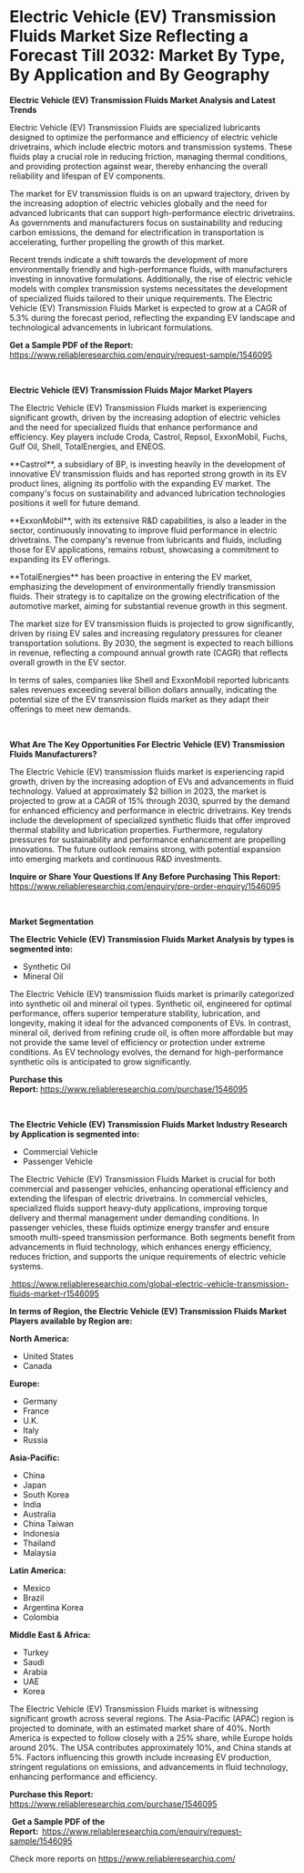 <p><h1>Electric Vehicle (EV) Transmission Fluids Market Size Reflecting a Forecast Till 2032: Market By Type, By Application and By Geography</h1></p><p><strong>Electric Vehicle (EV) Transmission Fluids Market Analysis and Latest Trends</strong></p>
<p><p>Electric Vehicle (EV) Transmission Fluids are specialized lubricants designed to optimize the performance and efficiency of electric vehicle drivetrains, which include electric motors and transmission systems. These fluids play a crucial role in reducing friction, managing thermal conditions, and providing protection against wear, thereby enhancing the overall reliability and lifespan of EV components.</p><p>The market for EV transmission fluids is on an upward trajectory, driven by the increasing adoption of electric vehicles globally and the need for advanced lubricants that can support high-performance electric drivetrains. As governments and manufacturers focus on sustainability and reducing carbon emissions, the demand for electrification in transportation is accelerating, further propelling the growth of this market.</p><p>Recent trends indicate a shift towards the development of more environmentally friendly and high-performance fluids, with manufacturers investing in innovative formulations. Additionally, the rise of electric vehicle models with complex transmission systems necessitates the development of specialized fluids tailored to their unique requirements. The Electric Vehicle (EV) Transmission Fluids Market is expected to grow at a CAGR of 5.3% during the forecast period, reflecting the expanding EV landscape and technological advancements in lubricant formulations.</p></p>
<p><strong>Get a Sample PDF of the Report:&nbsp;</strong> <a href="https://www.reliableresearchiq.com/enquiry/request-sample/1546095?utm_campaign=2251&utm_medium=2&utm_source=Github&utm_content=ia&utm_term=01022025&utm_id=electric-vehicle-ev-transmission-fluids">https://www.reliableresearchiq.com/enquiry/request-sample/1546095</a></p>
<p>&nbsp;</p>
<p><strong>Electric Vehicle (EV) Transmission Fluids Major Market Players</strong></p>
<p><p>The Electric Vehicle (EV) Transmission Fluids market is experiencing significant growth, driven by the increasing adoption of electric vehicles and the need for specialized fluids that enhance performance and efficiency. Key players include Croda, Castrol, Repsol, ExxonMobil, Fuchs, Gulf Oil, Shell, TotalEnergies, and ENEOS.</p><p>**Castrol**, a subsidiary of BP, is investing heavily in the development of innovative EV transmission fluids and has reported strong growth in its EV product lines, aligning its portfolio with the expanding EV market. The company's focus on sustainability and advanced lubrication technologies positions it well for future demand.</p><p>**ExxonMobil**, with its extensive R&D capabilities, is also a leader in the sector, continuously innovating to improve fluid performance in electric drivetrains. The company's revenue from lubricants and fluids, including those for EV applications, remains robust, showcasing a commitment to expanding its EV offerings.</p><p>**TotalEnergies** has been proactive in entering the EV market, emphasizing the development of environmentally friendly transmission fluids. Their strategy is to capitalize on the growing electrification of the automotive market, aiming for substantial revenue growth in this segment.</p><p>The market size for EV transmission fluids is projected to grow significantly, driven by rising EV sales and increasing regulatory pressures for cleaner transportation solutions. By 2030, the segment is expected to reach billions in revenue, reflecting a compound annual growth rate (CAGR) that reflects overall growth in the EV sector.</p><p>In terms of sales, companies like Shell and ExxonMobil reported lubricants sales revenues exceeding several billion dollars annually, indicating the potential size of the EV transmission fluids market as they adapt their offerings to meet new demands.</p></p>
<p>&nbsp;</p>
<p><strong>What Are The Key Opportunities For Electric Vehicle (EV) Transmission Fluids Manufacturers?</strong></p>
<p><p>The Electric Vehicle (EV) transmission fluids market is experiencing rapid growth, driven by the increasing adoption of EVs and advancements in fluid technology. Valued at approximately $2 billion in 2023, the market is projected to grow at a CAGR of 15% through 2030, spurred by the demand for enhanced efficiency and performance in electric drivetrains. Key trends include the development of specialized synthetic fluids that offer improved thermal stability and lubrication properties. Furthermore, regulatory pressures for sustainability and performance enhancement are propelling innovations. The future outlook remains strong, with potential expansion into emerging markets and continuous R&D investments.</p></p>
<p><strong>Inquire or Share Your Questions If Any Before Purchasing This Report:</strong> <a href="https://www.reliableresearchiq.com/enquiry/pre-order-enquiry/1546095?utm_campaign=2251&utm_medium=2&utm_source=Github&utm_content=ia&utm_term=01022025&utm_id=electric-vehicle-ev-transmission-fluids">https://www.reliableresearchiq.com/enquiry/pre-order-enquiry/1546095</a></p>
<p>&nbsp;</p>
<p><strong>Market Segmentation</strong></p>
<p><strong>The Electric Vehicle (EV) Transmission Fluids Market Analysis by types is segmented into:</strong></p>
<p><ul><li>Synthetic Oil</li><li>Mineral Oil</li></ul></p>
<p><p>The Electric Vehicle (EV) transmission fluids market is primarily categorized into synthetic oil and mineral oil types. Synthetic oil, engineered for optimal performance, offers superior temperature stability, lubrication, and longevity, making it ideal for the advanced components of EVs. In contrast, mineral oil, derived from refining crude oil, is often more affordable but may not provide the same level of efficiency or protection under extreme conditions. As EV technology evolves, the demand for high-performance synthetic oils is anticipated to grow significantly.</p></p>
<p><strong>Purchase this Report:&nbsp;</strong><a href="https://www.reliableresearchiq.com/purchase/1546095?utm_campaign=2251&utm_medium=2&utm_source=Github&utm_content=ia&utm_term=01022025&utm_id=electric-vehicle-ev-transmission-fluids">https://www.reliableresearchiq.com/purchase/1546095</a></p>
<p>&nbsp;</p>
<p><strong>The Electric Vehicle (EV) Transmission Fluids Market Industry Research by Application is segmented into:</strong></p>
<p><ul><li>Commercial Vehicle</li><li>Passenger Vehicle</li></ul></p>
<p><p>The Electric Vehicle (EV) Transmission Fluids Market is crucial for both commercial and passenger vehicles, enhancing operational efficiency and extending the lifespan of electric drivetrains. In commercial vehicles, specialized fluids support heavy-duty applications, improving torque delivery and thermal management under demanding conditions. In passenger vehicles, these fluids optimize energy transfer and ensure smooth multi-speed transmission performance. Both segments benefit from advancements in fluid technology, which enhances energy efficiency, reduces friction, and supports the unique requirements of electric vehicle systems.</p></p>
<p><a href="https://www.reliableresearchiq.com/global-electric-vehicle-transmission-fluids-market-r1546095?utm_campaign=2251&utm_medium=2&utm_source=Github&utm_content=ia&utm_term=01022025&utm_id=electric-vehicle-ev-transmission-fluids">&nbsp;https://www.reliableresearchiq.com/global-electric-vehicle-transmission-fluids-market-r1546095</a></p>
<p><strong>In terms of Region, the Electric Vehicle (EV) Transmission Fluids Market Players available by Region are:</strong></p>
<p>
    <p> <strong> North America: </strong>
        <ul>
            <li>United States</li>
            <li>Canada</li>
        </ul>
        </p> 
    <p> <strong> Europe: </strong>
        <ul>
            <li>Germany</li>
            <li>France</li>
            <li>U.K.</li>
            <li>Italy</li>
            <li>Russia</li>
        </ul>
        </p> 
    <p> <strong> Asia-Pacific: </strong>
        <ul>
            <li>China</li>
            <li>Japan</li>
            <li>South Korea</li>
            <li>India</li>
            <li>Australia</li>
            <li>China Taiwan</li>
            <li>Indonesia</li>
            <li>Thailand</li>
            <li>Malaysia</li>
        </ul>
        </p> 
    <p> <strong> Latin America: </strong>
        <ul>
            <li>Mexico</li>
            <li>Brazil</li>
            <li>Argentina Korea</li>
            <li>Colombia</li>
        </ul>
        </p> 
    <p> <strong> Middle East & Africa: </strong>
        <ul>
            <li>Turkey</li>
            <li>Saudi</li>
            <li>Arabia</li>
            <li>UAE</li>
            <li>Korea</li>
        </ul>
    </p>
    </p>
<p><p>The Electric Vehicle (EV) Transmission Fluids market is witnessing significant growth across several regions. The Asia-Pacific (APAC) region is projected to dominate, with an estimated market share of 40%. North America is expected to follow closely with a 25% share, while Europe holds around 20%. The USA contributes approximately 10%, and China stands at 5%. Factors influencing this growth include increasing EV production, stringent regulations on emissions, and advancements in fluid technology, enhancing performance and efficiency.</p></p>
<p><strong>Purchase this Report: </strong><a href="https://www.reliableresearchiq.com/purchase/1546095?utm_campaign=2251&utm_medium=2&utm_source=Github&utm_content=ia&utm_term=01022025&utm_id=electric-vehicle-ev-transmission-fluids">https://www.reliableresearchiq.com/purchase/1546095</a></p>
<p>&nbsp;<strong>Get a Sample PDF of the Report:&nbsp;&nbsp;</strong><a href="https://www.reliableresearchiq.com/enquiry/request-sample/1546095?utm_campaign=2251&utm_medium=2&utm_source=Github&utm_content=ia&utm_term=01022025&utm_id=electric-vehicle-ev-transmission-fluids">https://www.reliableresearchiq.com/enquiry/request-sample/1546095</a></p>
<p><strong></strong></p>
<p>Check more reports on <a href="https://www.reliableresearchiq.com/?utm_campaign=2251&utm_medium=2&utm_source=Github&utm_content=ia&utm_term=01022025&utm_id=electric-vehicle-ev-transmission-fluids">https://www.reliableresearchiq.com/</a></p>